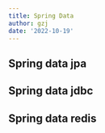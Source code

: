 ```yaml
---
title: Spring Data
author: gzj
date: '2022-10-19'
---
```

## Spring data jpa
## Spring data jdbc
## Spring data redis